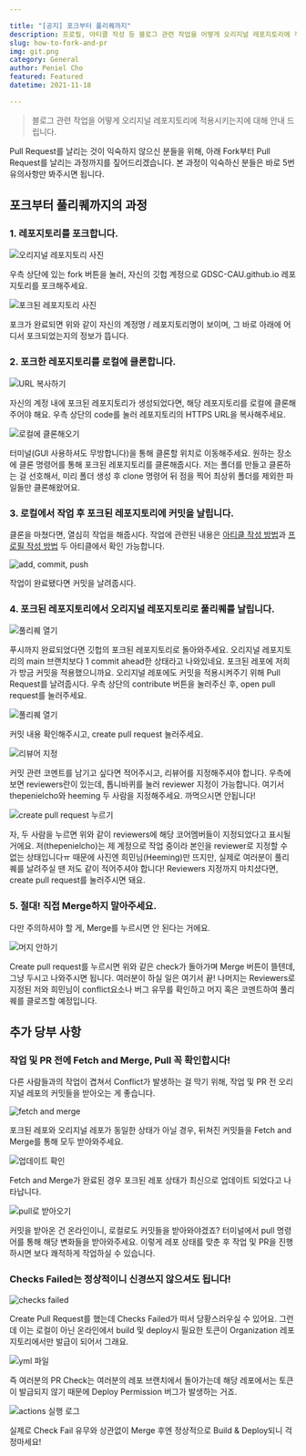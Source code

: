 ```yaml
---

title: "[공지] 포크부터 풀리퀘까지"
description: 프로필, 아티클 작성 등 블로그 관련 작업을 어떻게 오리지널 레포지토리에 적용시키는지에 대해 안내 드립니다.
slug: how-to-fork-and-pr
img: git.png
category: General
author: Peniel Cho
featured: Featured
datetime: 2021-11-18

---
```


> 블로그 관련 작업을 어떻게 오리지널 레포지토리에 적용시키는지에 대해 안내 드립니다.

Pull Request를 날리는 것이 익숙하지 않으신 분들을 위해, 아래 Fork부터 Pull Request를 날리는 과정까지를 짚어드리겠습니다. 본 과정이 익숙하신 분들은 바로 5번 유의사항만 봐주시면 됩니다.

## 포크부터 풀리퀘까지의 과정

### 1. 레포지토리를 포크합니다.

![오리지널 레포지토리 사진](/how-to-fork-and-pr/01.png)

우측 상단에 있는 fork 버튼을 눌러, 자신의 깃헙 계정으로 GDSC-CAU.github.io 레포지토리를 포크해주세요.

![포크된 레포지토리 사진](/how-to-fork-and-pr/01-1.png)

포크가 완료되면 위와 같이 자신의 계정명 / 레포지토리명이 보이며, 그 바로 아래에 어디서 포크되었는지의 정보가 뜹니다.

### 2. 포크한 레포지토리를 로컬에 클론합니다.

![URL 복사하기](/how-to-fork-and-pr/02.png)

자신의 계정 내에 포크된 레포지토리가 생성되었다면, 해당 레포지토리를 로컬에 클론해주어야 해요. 우측 상단의 code를 눌러 레포지토리의 HTTPS URL을 복사해주세요.

![로컬에 클론해오기](/how-to-fork-and-pr/03.png)

터미널(GUI 사용하셔도 무방합니다)을 통해 클론할 위치로 이동해주세요. 원하는 장소에 클론 명령어를 통해 포크된 레포지토리를 클론해줍시다. 저는 폴더를 만들고 클론하는 걸 선호해서, 미리 폴더 생성 후 clone 명령어 뒤 점을 찍어 최상위 폴더를 제외한 파일들만 클론해왔어요.

### 3. 로컬에서 작업 후 포크된 레포지토리에 커밋을 날립니다.

클론을 마쳤다면, 열심히 작업을 해줍시다. 작업에 관련된 내용은 [아티클 작성 방법](https://gdsc-cau.github.io/how-to-write-article)과 [프로필 작성 방법](https://gdsc-cau.github.io/how-to-set-up-my-profile) 두 아티클에서 확인 가능합니다. 

![add, commit, push](/how-to-fork-and-pr/04.png)

작업이 완료됐다면 커밋을 날려줍시다.

### 4. 포크된 레포지토리에서 오리지널 레포지토리로 풀리퀘를 날립니다.

![풀리퀘 열기](/how-to-fork-and-pr/05.png)

푸시까지 완료되었다면 깃헙의 포크된 레포지토리로 돌아와주세요. 오리지널 레포지토리의 main 브랜치보다 1 commit ahead한 상태라고 나와있네요. 포크된 레포에 저희가 방금 커밋을 적용했으니까요. 오리지널 레포에도 커밋을 적용시켜주기 위해 Pull Request를 날려줍시다. 우측 상단의 contribute 버튼을 눌러주신 후, open pull request를 눌러주세요.

![풀리퀘 열기](/how-to-fork-and-pr/06.png)

커밋 내용 확인해주시고, create pull request 눌러주세요.

![리뷰어 지정](/how-to-fork-and-pr/07.png)

커밋 관련 코멘트를 남기고 싶다면 적어주시고, 리뷰어를 지정해주셔야 합니다. 우측에 보면 reviewers란이 있는데, 톱니바퀴를 눌러 reviewer 지정이 가능합니다. 여기서 thepenielcho와 heeming 두 사람을 지정해주세요. 까먹으시면 안됩니다!

![create pull request 누르기](/how-to-fork-and-pr/08.png)

자, 두 사람을 누르면 위와 같이 reviewers에 해당 코어멤버들이 지정되었다고 표시될 거에요. 저(thepenielcho)는 제 계정으로 작업 중이라 본인을 reviewer로 지정할 수 없는 상태입니다ㅠ 때문에 사진엔 희민님(Heeming)만 뜨지만, 실제로 여러분이 풀리퀘를 날려주실 땐 저도 같이 적어주셔야 합니다! Reviewers 지정까지 마치셨다면, create pull request를 눌러주시면 돼요.

### 5. 절대! 직접 Merge하지 말아주세요.

다만 주의하셔야 할 게, Merge를 누르시면 안 된다는 거에요.

![머지 안하기](/how-to-fork-and-pr/09.png)

Create pull request를 누르시면 위와 같은 check가 돌아가며 Merge 버튼이 뜰텐데, 그냥 두시고 나와주시면 됩니다. 여러분이 하실 일은 여기서 끝! 나머지는 Reviewers로 지정된 저와 희민님이 conflict요소나 버그 유무를 확인하고 머지 혹은 코멘트하여 풀리퀘를 클로즈할 예정입니다.

## 추가 당부 사항

### 작업 및 PR 전에 Fetch and Merge, Pull 꼭 확인합시다!

다른 사람들과의 작업이 겹쳐서 Conflict가 발생하는 걸 막기 위해, 작업 및 PR 전 오리지널 레포의 커밋들을 받아오는 게 좋습니다.

![fetch and merge](/how-to-fork-and-pr/10.png)

포크된 레포와 오리지널 레포가 동일한 상태가 아닐 경우, 뒤쳐진 커밋들을 Fetch and Merge를 통해 모두 받아와주세요.

![업데이트 확인](/how-to-fork-and-pr/11.png)

Fetch and Merge가 완료된 경우 포크된 레포 상태가 최신으로 업데이트 되었다고 나타납니다.

![pull로 받아오기](/how-to-fork-and-pr/12.png)

커밋을 받아온 건 온라인이니, 로컬로도 커밋들을 받아와야겠죠? 터미널에서 pull 명령어를 통해 해당 변화들을 받아와주세요. 이렇게 레포 상태를 맞춘 후 작업 및 PR을 진행하시면 보다 쾌적하게 작업하실 수 있습니다.

### Checks Failed는 정상적이니 신경쓰지 않으셔도 됩니다!

![checks failed](/how-to-fork-and-pr/13.png)

Create Pull Request를 했는데 Checks Failed가 떠서 당황스러우실 수 있어요. 그런데 이는 로컬이 아닌 온라인에서 build 및 deploy시 필요한 토큰이 Organization 레포지토리에서만 발급이 되어서 그래요.

![yml 파일](/how-to-fork-and-pr/14.png)

즉 여러분의 PR Check는 여러분의 레포 브랜치에서 돌아가는데 해당 레포에서는 토큰이 발급되지 않기 때문에 Deploy Permission 버그가 발생하는 거죠.

![actions 실행 로그](/how-to-fork-and-pr/15.png)

실제로 Check Fail 유무와 상관없이 Merge 후엔 정상적으로 Build & Deploy되니 걱정마세요!